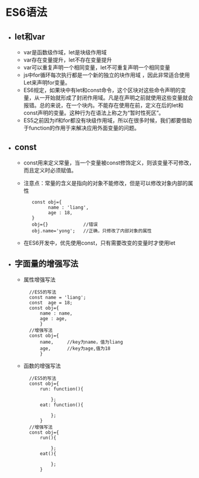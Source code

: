 # ES6语法
- ## let和var  
	- var是函数级作域，let是块级作用域
	- var存在变量提升，let不存在变量提升
	- var可以重复声明一个相同变量，let不可重复声明一个相同变量
	- js中for循环每次执行都是一个新的独立的块作用域 ，因此非常适合使用Let来声明for变量。
	- ES6规定，如果块中有let和const命令，这个区块对这些命令声明的变量，从一开始就形成了封闭作用域。凡是在声明之前就使用这些变量就会报错。总的来说，在一个块内。不能存在使用在前，定义在后的let和const声明的变量。这种行为在语法上称之为“暂时性死区”。
	- ES5之前因为if和for都没有块级作用域，所以在很多时候，我们都要借助于function的作用于来解决应用外面变量的问题。  

- ## const
	- const用来定义常量，当一个变量被const修饰定义，则该变量不可修改，而且定义时必须赋值。
	- 注意点：常量的含义是指向的对象不能修改，但是可以修改对象内部的属性  
	
             const obj={        
                   name : 'liang',         
                   age : 18,
             }
             obj={}             //错误
             obj.name='yong';   //正确，只修改了内部对象的属性
            
	- 在ES6开发中，优先使用const，只有需要改变的变量时才使用let
	
- ##   字面量的增强写法
	- 属性增强写法
	
			//ES5的写法
			const name = 'liang';
			const  age = 18;
			const obj={
				name : name,
				age : age,
				}
			//增强写法
			const obj={
				name,     //key为name，值为liang
				age,      //key为age,值为18
				}
	
	- 函数的增强写法
	
			//ES5的写法
			const obj={
				run: function(){

					};
				eat: function(){

					};
				}
			//增强写法
			const obj={
				run(){

					};
				eat(){

					};
				}